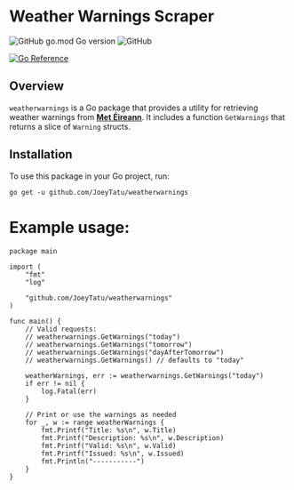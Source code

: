 # Weather Warnings Scraper

![GitHub go.mod Go version](https://img.shields.io/github/go-mod/go-version/JoeyTatu/weatherwarnings)
![GitHub](https://img.shields.io/github/license/JoeyTatu/weatherwarnings)

[![Go Reference](https://pkg.go.dev/badge/github.com/go-chi/render.svg)](https://pkg.go.dev/github.com/JoeyTatu/weatherwarnings)

## Overview

`weatherwarnings` is a Go package that provides a utility for retrieving weather warnings from **[Met Éireann](https://met.ie)**. It includes a function `GetWarnings` that returns a slice of `Warning` structs.

## Installation

To use this package in your Go project, run:

```go get -u github.com/JoeyTatu/weatherwarnings```

# Example usage:
```
package main

import (
	"fmt"
	"log"

	"github.com/JoeyTatu/weatherwarnings"
)

func main() {
	// Valid requests:
	// weatherwarnings.GetWarnings("today")
	// weatherwarnings.GetWarnings("tomorrow")
	// weatherwarnings.GetWarnings("dayAfterTomorrow")
	// weatherwarnings.GetWarnings() // defaults to "today"

	weatherWarnings, err := weatherwarnings.GetWarnings("today")
	if err != nil {
		log.Fatal(err)
	}

	// Print or use the warnings as needed
	for _, w := range weatherWarnings {
		fmt.Printf("Title: %s\n", w.Title)
		fmt.Printf("Description: %s\n", w.Description)
		fmt.Printf("Valid: %s\n", w.Valid)
		fmt.Printf("Issued: %s\n", w.Issued)
		fmt.Println("-----------")
	}
}
```
 
